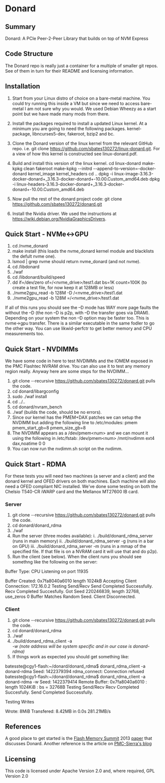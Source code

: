 # Donard

## Summary

Donard: A PCIe Peer-2-Peer Library that builds on top of NVM Express

## Code Structure

The Donard repo is really just a container for a multiple of smaller
git repos. See of them in turn for their README and licensing
information.

## Installation

1. Start from your Linux distro of choice on a bare-metal machine. You
could try running this inside a VM but since we need to access
bare-metal I am not sure why you would. We used Debian Wheezy as a
start point but we have made many mods from there.

2. Install the packages required to install a updated Linux kernel. At
a minimum you are going to need the following
packages. kernel-package, libncurses5-dev, fakeroot, bzip2 and bc.

3. Clone the Donard version of the linux kernel from the relevant
GitHub repo. i.e. git clone
https://github.com/sbates130272/linux-donard.git. For a view of how
this kernel is constructed see linux-donard.pdf.

4. Build and install this version of the linux kernel.
   cd linux-donard
   make-kpkg clean
   fakeroot make-kpkg --initrd --append-to-version=-docker-donard kernel_image kernel_headers
   cd ..
   dpkg -i linux-image-3.16.3-docker-donard+_3.16.3-docker-donard+-10.00.Custom_amd64.deb
   dpkg -i linux-headers-3.16.3-docker-donard+_3.16.3-docker-donard+-10.00.Custom_amd64.deb

5. Now pull the rest of the donard project code:
   git clone https://github.com/sbates130272/donard.git

6. Install the Nvidia driver. We used the instructions at
   https://wiki.debian.org/NvidiaGraphicsDrivers.

## Quick Start - NVMe<->GPU

1. cd <root>/nvme_donard
2. make install (this loads the nvme_donard kernel module and blacklists the defult nvme one).
3. lsmod | grep nvme should return nvme_donard (and not nvme).
4. cd <root>/libdonard
5. ./waf
6. cd <root>/libdonard/build/speed
7. dd if=/dev/zero of=/\<nvme_drive\>/test1.dat bs=1K count=100K (to create a test file, for now keep it at 128MB or less)
8. ./nvme2gpu_read  -b 128M -D /\<nvme_drive\>/test1.dat
9. ./nvme2gpu_read  -b 128M =/\<nvme_drive\>/test1.dat


If all of this runs you should see the –D mode has WAY more page
faults the without the –D (the non –D is p2p, with –D the transfer
goes via DRAM). Depending on your system the non –D option may be
faster too. This is nvme->gpu transfer. There is a similar executable
in the same fodler to go the other way. You can use likwid-perfctr to
get better memory and CPU measurements too.

## Quick Start - NVDIMMs

We have some code in here to test NVDIMMs and the IOMEM exposed in the
PMC Flashtec NVRAM drive. You can also use it to test any memory
region really. Anyway here are some steps for the NVDIMM...

1. git clone --recursive https://github.com/sbates130272/donard.git pulls the code.
2. cd donard/libargconfig
3. sudo ./waf install
4. cd ../..
5. cd donard/nvram_bench
6. ./waf (builds the code, should be no errors).
7. Since our kernel has the PMEM+DAX patches we can setup the NVDIMM but adding the following line to /etc/modules:
   pmem pmem_start_gb=8 pmem_size_gb=8
8. The NVDIMM appears as a /dev/pmem\<num\> and we can mount it using the following in /etc/fstab:
   /dev/pmem\<num\>      /mnt/nvdimm     ext4    dax,noatime   0  0
9. You can now run the nvdimm.sh script on the nvdimm.

## Quick Start - RDMA

For these tests you will need two machines (a server and a client) and
the donard kernel and OFED drivers on both machines. Each machine will
also need a OFED compliant NIC installed. We've done some testing on
both the Chelsio T540-CR iWARP card and the Mellanox MT27600 IB card.

### Server

1. git clone --recursive https://github.com/sbates130272/donard.git pulls the code.
2. cd donard/donard_rdma
3. ./waf
4. Run the server (three modes available):
i. ./build/donard_rdma_server (runs in main memory)
ii. ./build/donard_rdma_server -g (runs in a bar on GPU)
iii. ./build/donard_rdma_server -m <file> (runs in a mmap of the
specified file. If that file is on a NVRAM card it will use that and
do p2p).
4. Run the client (see below). When the client runs you should see
somethng like the following on the server:

Buffer Type: CPU
Listening on port 11935

Buffer Created: 0x7fa8040a6010 length 1024kB
Accepting Client Connection: 172.16.0.2
Testing Send/Recv
Send Completed Successfully.
Recv Completed Succesfully.
Got Seed 220246839, length 32768, use_zeros 0
Buffer Matches Random Seed.
Client Disconnected.


### Client

1. git clone --recursive https://github.com/sbates130272/donard.git pulls the code.
2. cd donard/donard_rdma
3. ./waf
4. ./build/donard_rdma_client -a <address> -w (note address will be
system specific and in our case is donard-rdma)
5. If things work as expected you should get something like:

batesste@cgy1-flash:~/donard/donard_rdma$ donard_rdma_client -a
donard-rdma
Seed: 1422379394
rdma_connect: Connection refused
batesste@cgy1-flash:~/donard/donard_rdma$ donard_rdma_client -a
donard-rdma -w
Seed: 1422379414
Remote Buffer: 0x7fa8040a6010 : length 1024KiB : bs = 32768B
Testing Send/Recv
Recv Completed Succesfully.
Send Completed Successfully.

Testing Writes

Wrote:        8MiB
Transfered:   8.42MB in 0.0s   281.21MB/s

## References

A good place to get started is the [Flash Memory
Summit](www.flashmemorysummit.com) 2013
[paper](http://www.flashmemorysummit.com/cgi-bin/start.cgi/HTMLOS_Pages/Entrance_Proceedings.html)
that discusses Donard. Another reference is the article on
[PMC-Sierra's
blog](http://blog.pmcs.com/project-donard-peer-to-peer-communication-with-nvm-express-devices-part-1/)

## Licensing

This code is licensed under Apache Version 2.0 and, where required, GPL Version 2.0
